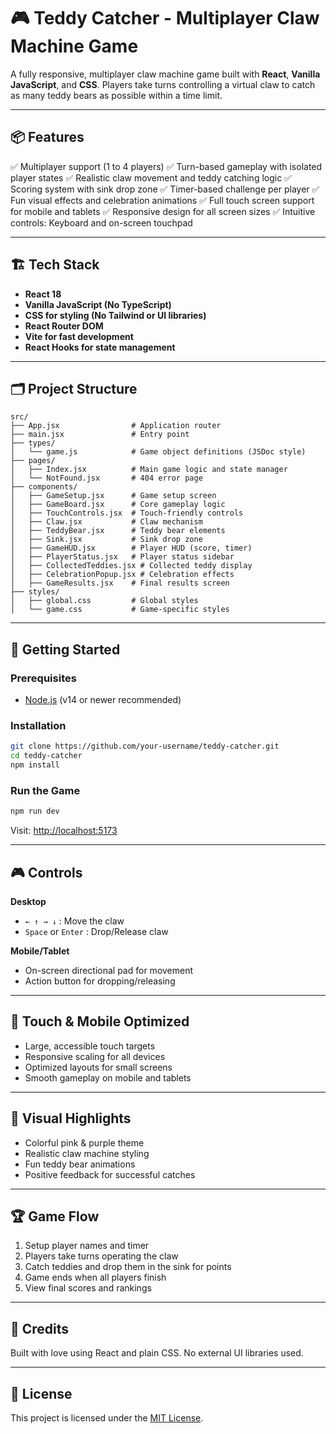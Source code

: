 
# 🎮 Teddy Catcher - Multiplayer Claw Machine Game

A fully responsive, multiplayer claw machine game built with **React**, **Vanilla JavaScript**, and **CSS**. Players take turns controlling a virtual claw to catch as many teddy bears as possible within a time limit.

---

## 📦 Features

✅ Multiplayer support (1 to 4 players)
✅ Turn-based gameplay with isolated player states
✅ Realistic claw movement and teddy catching logic
✅ Scoring system with sink drop zone
✅ Timer-based challenge per player
✅ Fun visual effects and celebration animations
✅ Full touch screen support for mobile and tablets
✅ Responsive design for all screen sizes
✅ Intuitive controls: Keyboard and on-screen touchpad

---

## 🏗️ Tech Stack

* **React 18**
* **Vanilla JavaScript (No TypeScript)**
* **CSS for styling (No Tailwind or UI libraries)**
* **React Router DOM**
* **Vite for fast development**
* **React Hooks for state management**

---

## 🗂️ Project Structure

```
src/
├── App.jsx                # Application router
├── main.jsx               # Entry point
├── types/
│   └── game.js            # Game object definitions (JSDoc style)
├── pages/
│   ├── Index.jsx          # Main game logic and state manager
│   └── NotFound.jsx       # 404 error page
├── components/
│   ├── GameSetup.jsx      # Game setup screen
│   ├── GameBoard.jsx      # Core gameplay logic
│   ├── TouchControls.jsx  # Touch-friendly controls
│   ├── Claw.jsx           # Claw mechanism
│   ├── TeddyBear.jsx      # Teddy bear elements
│   ├── Sink.jsx           # Sink drop zone
│   ├── GameHUD.jsx        # Player HUD (score, timer)
│   ├── PlayerStatus.jsx   # Player status sidebar
│   ├── CollectedTeddies.jsx # Collected teddy display
│   ├── CelebrationPopup.jsx # Celebration effects
│   ├── GameResults.jsx    # Final results screen
├── styles/
│   ├── global.css         # Global styles
│   └── game.css           # Game-specific styles
```

---

## 🚀 Getting Started

### Prerequisites

* [Node.js](https://nodejs.org/) (v14 or newer recommended)

### Installation

```bash
git clone https://github.com/your-username/teddy-catcher.git
cd teddy-catcher
npm install
```

### Run the Game

```bash
npm run dev
```

Visit: [http://localhost:5173](http://localhost:5173)

---

## 🎮 Controls

**Desktop**

* `← ↑ → ↓` : Move the claw
* `Space` or `Enter` : Drop/Release claw

**Mobile/Tablet**

* On-screen directional pad for movement
* Action button for dropping/releasing

---

## 📱 Touch & Mobile Optimized

* Large, accessible touch targets
* Responsive scaling for all devices
* Optimized layouts for small screens
* Smooth gameplay on mobile and tablets

---

## 🎨 Visual Highlights

* Colorful pink & purple theme
* Realistic claw machine styling
* Fun teddy bear animations
* Positive feedback for successful catches

---

## 🏆 Game Flow

1. Setup player names and timer
2. Players take turns operating the claw
3. Catch teddies and drop them in the sink for points
4. Game ends when all players finish
5. View final scores and rankings

---

## 🧸 Credits

Built with love using React and plain CSS.
No external UI libraries used.

---

## 📄 License

This project is licensed under the [MIT License](LICENSE).
